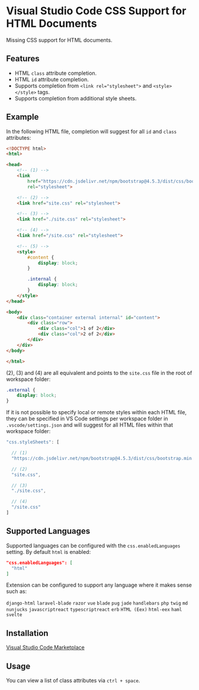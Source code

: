 # Visual Studio Code CSS Support for HTML Documents

Missing CSS support for HTML documents.

## Features

- HTML `class` attribute completion.
- HTML `id` attribute completion.
- Supports completion from `<link rel="stylesheet">` and `<style></style>` tags.
- Supports completion from additional style sheets.

## Example

In the following HTML file, completion will suggest for all `id` and `class` attributes:

```html
<!DOCTYPE html>
<html>

<head>
    <!-- (1) -->
    <link
        href="https://cdn.jsdelivr.net/npm/bootstrap@4.5.3/dist/css/bootstrap.min.css"
        rel="stylesheet">

    <!-- (2) -->
    <link href="site.css" rel="stylesheet">

    <!-- (3) -->
    <link href="./site.css" rel="stylesheet">

    <!-- (4) -->
    <link href="/site.css" rel="stylesheet">

    <!-- (5) -->
    <style>
        #content {
            display: block;
        }

        .internal {
            display: block;
        }
    </style>
</head>

<body>
    <div class="container external internal" id="content">
        <div class="row">
            <div class="col">1 of 2</div>
            <div class="col">2 of 2</div>
        </div>
    </div>
</body>

</html>
```

(2), (3) and (4) are all equivalent and points to the `site.css` file in the root of workspace folder:

```css
.external {
    display: block;
}
```

If it is not possible to specify local or remote styles within each HTML file, they can be specified in VS Code settings per workspace folder in `.vscode/settings.json` and will suggest for all HTML files within that workspace folder:

```js
"css.styleSheets": [

  // (1)
  "https://cdn.jsdelivr.net/npm/bootstrap@4.5.3/dist/css/bootstrap.min.css",

  // (2)
  "site.css",

  // (3)
  "./site.css",

  // (4)
  "/site.css"
]
```

## Supported Languages

Supported languages can be configured with the `css.enabledLanguages` setting. By default 
`html` is enabled:

```json
"css.enabledLanguages": [
  "html"
]
```

Extension can be configured to support any language where it makes sense such as:

`django-html` `laravel-blade` `razor` `vue` `blade` `pug` `jade` `handlebars` `php` `twig` 
`md` `nunjucks` `javascriptreact` `typescriptreact` `erb` `HTML (Eex)` `html-eex` `haml` `svelte`

## Installation

[Visual Studio Code Marketplace](https://marketplace.visualstudio.com/items?itemName=ecmel.vscode-html-css)

## Usage

You can view a list of class attributes via `ctrl + space`.

